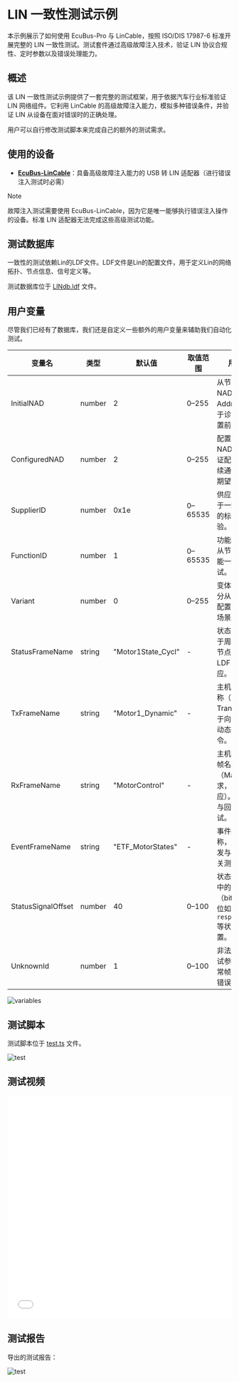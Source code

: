 # LIN 一致性测试示例

本示例展示了如何使用 EcuBus-Pro 与 LinCable，按照 ISO/DIS 17987-6 标准开展完整的 LIN 一致性测试。测试套件通过高级故障注入技术，验证 LIN 协议合规性、定时参数以及错误处理能力。

## 概述

该 LIN 一致性测试示例提供了一套完整的测试框架，用于依据汽车行业标准验证 LIN 网络组件。它利用 LinCable 的高级故障注入能力，模拟多种错误条件，并验证 LIN 从设备在面对错误时的正确处理。

用户可以自行修改测试脚本来完成自己的额外的测试需求。

## 使用的设备

- **[EcuBus-LinCable](https://app.whyengineer.com/zh/docs/um/hardware/lincable.html)**：具备高级故障注入能力的 USB 转 LIN 适配器（进行错误注入测试时必需）

> [!NOTE]
> 故障注入测试需要使用 EcuBus-LinCable，因为它是唯一能够执行错误注入操作的设备。标准 LIN 适配器无法完成这些高级测试功能。


## 测试数据库

一致性的测试依赖Lin的LDF文件。LDF文件是Lin的配置文件，用于定义Lin的网络拓扑、节点信息、信号定义等。

测试数据库位于 [LINdb.ldf](https://github.com/ecubus-pro/ecubus-pro/blob/main/resources/examples/lin_conformance_test/LINdb.ldf) 文件。

## 用户变量

尽管我们已经有了数据库，我们还是自定义一些额外的用户变量来辅助我们自动化测试。

| 变量名 | 类型 | 默认值 | 取值范围 | 用途说明 |
|---|---|---|---|---|
| InitialNAD | number | 2 | 0–255 | 从节点初始 NAD（Node Address）。用于诊断寻址与配置前的通信。|
| ConfiguredNAD | number | 2 | 0–255 | 配置后的 NAD。用于验证配置流程和后续通信是否使用期望的地址。|
| SupplierID | number | 0x1e | 0–65535 | 供应商标识，用于一致性测试中的标识读取校验。|
| FunctionID | number | 1 | 0–65535 | 功能标识，用于从节点身份/功能一致性相关测试。|
| Variant | number | 0 | 0–255 | 变体号，用于区分从节点固件/配置变体的测试场景。|
| StatusFrameName | string | "Motor1State_Cycl" | - | 状态帧名称，用于周期性读取从节点状态。与 LDF 中状态帧对应。|
| TxFrameName | string | "Motor1_Dynamic" | - | 主机发送的帧名称（Master Transmit）。用于向从节点下发动态数据/命令。|
| RxFrameName | string | "MotorControl" | - | 主机接收/控制帧名称（Master 请求，从机响应）。用于控制与回读配合测试。|
| EventFrameName | string | "ETF_MotorStates" | - | 事件触发帧名称，用于事件触发与冲突消解相关测试。|
| StatusSignalOffset | number | 40 | 0–100 | 状态位在状态帧中的比特偏移（bit）。用于定位如 `response_error` 等状态信号的位置。|
| UnknownId | number | 1 | 0–100 | 非法/未知 ID 测试参数，用于异常帧 ID 行为及错误处理验证。|

![variables](./image1.png)


## 测试脚本

测试脚本位于 [test.ts](https://github.com/ecubus-pro/ecubus-pro/blob/main/resources/examples/lin_conformance_test/test.ts) 文件。

![test](./image.png)

## 测试视频

<iframe style="width:100%;height:500px" src="//player.bilibili.com/player.html?isOutside=true&aid=114998168788309&bvid=BV1u2tbzQEdm&cid=31586780126&p=1" scrolling="no" border="0" frameborder="no" framespacing="0" allowfullscreen="true"></iframe>

## 测试报告

导出的测试报告：

![test](./report.jpg)


